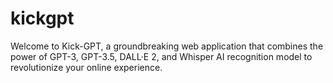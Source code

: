 # kickgpt
Welcome to Kick-GPT, a groundbreaking web application that combines the power of GPT-3, GPT-3.5, DALL·E 2, and Whisper AI recognition model to revolutionize your online experience.
